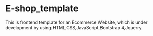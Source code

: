 # E-shop_template
This is frontend template for an Ecommerce Website, which is under development by using HTML,CSS,JavaScript,Bootstrap 4,Jquerry.
